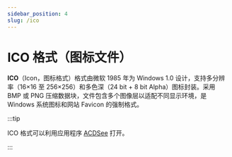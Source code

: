 ```yaml
---
sidebar_position: 4
slug: /ico
---
```


# ICO 格式（图标文件）

**ICO**（Icon，图标格式）格式由微软 1985 年为 Windows 1.0 设计，支持多分辨率（16×16 至 256×256）和多色深（24 bit + 8 bit Alpha）图标封装。采用 BMP 或 PNG 压缩数据块，文件包含多个图像层以适配不同显示环境，是 Windows 系统图标和网站 Favicon 的强制格式。

:::tip

ICO 格式可以利用应用程序 [ACDSee](https://www.acdsee.com) 打开。

:::

